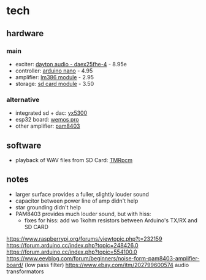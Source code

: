 # tech

## hardware

### main

- exciter: [dayton audio - daex25fhe-4](https://www.soundimports.eu/en/dayton-audio-daex25fhe-4.html) - 8.95e
- controller: [arduino nano](
https://www.ebay.de/itm/Nano-ATmega-328-Board-CH340-USB-Chip-Arduino-Kompatibel/252742123829
) - 4.95
- amplifier: [lm386 module](
https://www.ebay.de/itm/Nano-ATmega-328-Board-CH340-USB-Chip-Arduino-Kompatibel/252742123829
) - 2.95
- storage: [sd card module](
https://www.ebay.de/itm/Nano-ATmega-328-Board-CH340-USB-Chip-Arduino-Kompatibel/252742123829
) - 3.50

### alternative

- integrated sd + dac: [yx5300](https://www.ebay.de/itm/YX5300-MP3-Musik-Player-Modul-Serial-UART-TTL-Module-Arduino-Raspberry-YX6300/253998552373?hash=item3b237e5535:g:0MMAAOSwWIJb-t2i)
- esp32 board: [wemos pro](https://docs.wemos.cc/en/latest/d32/d32_pro.html)
- other amplifier: [pam8403](https://www.banggood.com/5pcs-PAM8403-Miniature-Digital-USB-Power-Amplifier-Board-2_5V-5V-p-918227.html?rmmds=buy&cur_warehouse=CN)

## software

- playback of WAV files from SD Card: [TMRpcm](https://github.com/TMRh20/TMRpcm)


## notes

- larger surface provides a fuller, slightly louder sound
- capacitor between power line of amp didn't help
- star grounding didn't help
- PAM8403 provides much louder sound, but with hiss:
    - fixes for hiss: add wo 1kohm resistors between Arduino's TX/RX and SD CARD

https://www.raspberrypi.org/forums/viewtopic.php?t=232159
https://forum.arduino.cc/index.php?topic=248426.0
https://forum.arduino.cc/index.php?topic=554100.0
https://www.eevblog.com/forum/beginners/noise-form-pam8403-amplifier-board/ (low pass filter)
https://www.ebay.com/itm/202799600574 audio transformators